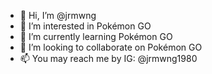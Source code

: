 - 👋 Hi, I’m @jrmwng
- 👀 I’m interested in Pokémon GO
- 🌱 I’m currently learning Pokémon GO
- 💞️ I’m looking to collaborate on Pokémon GO
- 📫 You may reach me by IG: @jrmwng1980

<!---
jrmwng/jrmwng is a ✨ special ✨ repository because its `README.md` (this file) appears on your GitHub profile.
You can click the Preview link to take a look at your changes.
--->
